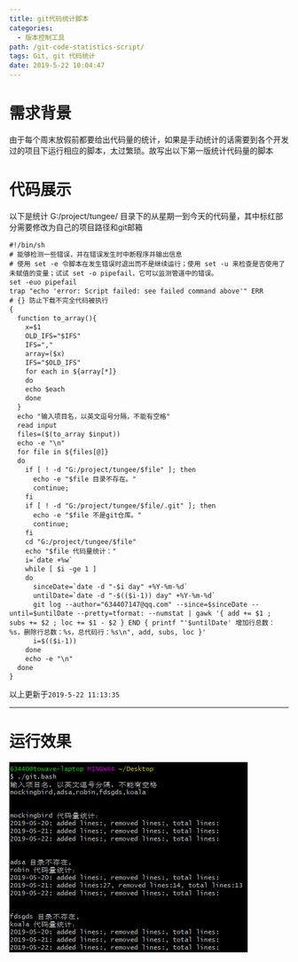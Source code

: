 ```yaml
---
title: git代码统计脚本
categories:
  - 版本控制工具
path: /git-code-statistics-script/
tags: Git, git 代码统计
date: 2019-5-22 10:04:47
---
```


# 需求背景

由于每个周末放假前都要给出代码量的统计，如果是手动统计的话需要到各个开发过的项目下运行相应的脚本，太过繁琐。故写出以下第一版统计代码量的脚本

# 代码展示

以下是统计 G:/project/tungee/ 目录下的从星期一到今天的代码量，其中标红部分需要修改为自己的项目路径和git邮箱

```bash{25,29,33,40}
#!/bin/sh
# 能够检测一些错误，并在错误发生时中断程序并输出信息
# 使用 set -e 令脚本在发生错误时退出而不是继续运行；使用 set -u 来检查是否使用了未赋值的变量；试试 set -o pipefail，它可以监测管道中的错误。
set -euo pipefail
trap "echo 'error: Script failed: see failed command above'" ERR
# {} 防止下载不完全代码被执行
{
  function to_array(){
    x=$1
    OLD_IFS="$IFS" 
    IFS=","
    array=($x) 
    IFS="$OLD_IFS" 
    for each in ${array[*]}
    do
    echo $each
    done
  }
  echo "输入项目名，以英文逗号分隔，不能有空格"
  read input
  files=($(to_array $input))
  echo -e "\n"
  for file in ${files[@]}
  do
    if [ ! -d "G:/project/tungee/$file" ]; then
      echo -e "$file 目录不存在。"
      continue;
    fi
    if [ ! -d "G:/project/tungee/$file/.git" ]; then
      echo -e "$file 不是git仓库。"
      continue;
    fi
    cd "G:/project/tungee/$file"
    echo "$file 代码量统计："
    i=`date +%w`
    while [ $i -ge 1 ]
    do
      sinceDate=`date -d "-$i day" +%Y-%m-%d`
      untilDate=`date -d "-$(($i-1)) day" +%Y-%m-%d`
      git log --author="634407147@qq.com" --since=$sinceDate --until=$untilDate --pretty=tformat: --numstat | gawk '{ add += $1 ; subs += $2 ; loc += $1 - $2 } END { printf "'$untilDate' 增加行总数：%s，删除行总数：%s，总代码行：%s\n", add, subs, loc }'
      i=$(($i-1))
    done
    echo -e "\n"
  done
}
```

以上更新于`2019-5-22 11:13:35`

---

# 运行效果

![](2019-05-22-11-12-26.png)